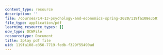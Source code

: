 ```yaml
---
content_type: resource
description: ''
file: /courses/14-13-psychology-and-economics-spring-2020/119fa108e3507719fedbf329f55490ad_5C-Wp6sL8lg.pdf
file_type: application/pdf
learning_resource_types: []
ocw_type: OCWFile
resourcetype: Document
title: 3play pdf file
uid: 119fa108-e350-7719-fedb-f329f55490ad
---
```

